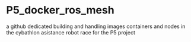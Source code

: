 # P5_docker_ros_mesh
a github dedicated building and handling images containers and nodes in the cybathlon asistance robot race for the P5 project
